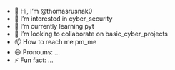 - 👋 Hi, I’m @thomasrusnak0
- 👀 I’m interested in cyber_security
- 🌱 I’m currently learning pyt
- 💞️ I’m looking to collaborate on basic_cyber_projects
- 📫 How to reach me pm_me
- 😄 Pronouns: ...
- ⚡ Fun fact: ...

<!---
thomasrusnak0/thomasrusnak0 is a ✨ special ✨ repository because its `README.md` (this file) appears on your GitHub profile.
You can click the Preview link to take a look at your changes.
--->
